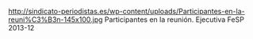 http://sindicato-periodistas.es/wp-content/uploads/Participantes-en-la-reuni%C3%B3n-145x100.jpg
Participantes en la reunión. Ejecutiva FeSP 2013-12
